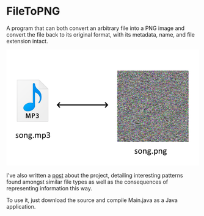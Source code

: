 # FileToPNG
A program that can both convert an arbitrary file into a PNG image and convert the file back to its original format, with its metadata, name, and file extension intact.

![example](/filepng/songtopng.png)

I've also written a [post](https://ozanerhansha.github.io/filetopng/) about the project, detailing interesting patterns found amongst similar file types as well as the consequences of representing information this way.

To use it, just download the source and compile Main.java as a Java application.
